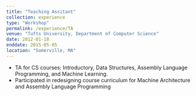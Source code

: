 ```yaml
---
title: "Teaching Assitant"
collection: experience
type: "Workshop"
permalink: /experience/TA
venue: "Tufts University, Department of Computer Science"
date: 2012-01-18
enddate: 2015-05-05
location: "Somerville, MA"
---
```

<ul>
<li>TA for CS courses: Introductory, Data Structures, Assembly Language Programming, and Machine Learning. </li>
<li>Participated in redesigning course curriculum for Machine Architecture and Assembly Language Programming </li>
</ul>
<!-- Heading 1 -->
<!-- ====== -->

<!-- Heading 2 -->
<!-- ====== -->

<!-- Heading 3 -->
<!-- ====== -->
